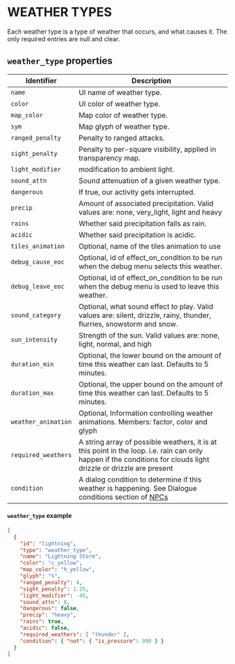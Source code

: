 # WEATHER TYPES

Each weather type is a type of weather that occurs, and what causes it. The only required entries are null and clear.

## `weather_type` properties

|     Identifier                 |                              Description                              |
| ------------------------------ | --------------------------------------------------------------------- |
| `name`                         | UI name of weather type.                                              |
| `color`                        | UI color of weather type.                                             |
| `map_color`                    | Map color of weather type.                                            |
| `sym`                          | Map glyph of weather type.                                            |
| `ranged_penalty`               | Penalty to ranged attacks.                                            |
| `sight_penalty`                | Penalty to per-square visibility, applied in transparency map.        |
| `light_modifier`               | modification to ambient light.                                        |
| `sound_attn`                   | Sound attenuation of a given weather type.                            |
| `dangerous`                    | If true, our activity gets interrupted.                               |
| `precip`                       | Amount of associated precipitation. Valid values are: none, very_light, light and heavy |
| `rains`                        | Whether said precipitation falls as rain.                             |
| `acidic`                       | Whether said precipitation is acidic.                                 |
| `tiles_animation`              | Optional, name of the tiles animation to use                          |
| `debug_cause_eoc`                  | Optional, id of effect_on_condition to be run when the debug menu selects this weather.                                              |
| `debug_leave_eoc`                  | Optional, id of effect_on_condition to be run when the debug menu is used to leave this weather.                                      
| `sound_category`               | Optional, what sound effect to play. Valid values are: silent, drizzle, rainy, thunder, flurries, snowstorm and snow. |
| `sun_intensity`                | Strength of the sun. Valid values are: none, light, normal, and high  |
| `duration_min`                 | Optional, the lower bound on the amount of time this weather can last. Defaults to 5 minutes.
| `duration_max`                 | Optional, the upper bound on the amount of time this weather can last. Defaults to 5 minutes.
| `weather_animation`            | Optional, Information controlling weather animations.  Members: factor, color and glyph |
|	`required_weathers`          | A string array of possible weathers, it is at this point in the loop. i.e. rain can only happen if the conditions for clouds light drizzle or drizzle are present |
| `condition`                  | A dialog condition to determine if this weather is happening.  See Dialogue conditions section of [NPCs](NPCs.md)

#### `weather_type` example

```json
[
  {
    "id": "lightning",
    "type": "weather_type",
    "name": "Lightning Storm",
    "color": "c_yellow",
    "map_color": "h_yellow",
    "glyph": "%",
    "ranged_penalty": 4,
    "sight_penalty": 1.25,
    "light_modifier": -45,
    "sound_attn": 8,
    "dangerous": false,
    "precip": "heavy",
    "rains": true,
    "acidic": false,
    "required_weathers": [ "thunder" ],
    "condition": { "not": { "is_pressure": 990 } }
  }
]